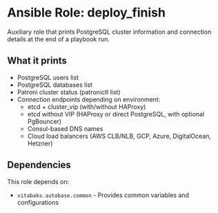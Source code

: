# Ansible Role: deploy_finish

Auxiliary role that prints PostgreSQL cluster information and connection details at the end of a playbook run.

## What it prints
- PostgreSQL users list
- PostgreSQL databases list
- Patroni cluster status (patronictl list)
- Connection endpoints depending on environment:
  - etcd + cluster_vip (with/without HAProxy)
  - etcd without VIP (HAProxy or direct PostgreSQL, with optional PgBouncer)
  - Consul-based DNS names
  - Cloud load balancers (AWS CLB/NLB, GCP, Azure, DigitalOcean, Hetzner)

## Dependencies

This role depends on:
- `vitabaks.autobase.common` - Provides common variables and configurations
